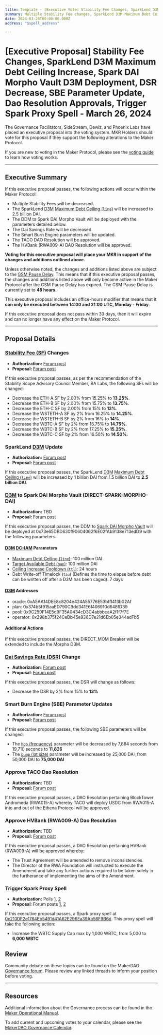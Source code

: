 ```yaml
---
title: Template - [Executive Vote] Stability Fee Changes, SparkLend D3M Maximum Debt Ceiling Increase, Spark DAI Morpho Vault D3M Deployment, DSR Decrease, SBE Parameter Update, Dao Resolution Approvals, Trigger Spark Proxy Spell - March 26, 2024
summary: Multiple Stability Fee changes, SparkLend D3M Maximum Debt Ceiling Increase, Spark DAI Morpho Vault D3M deployment, Dai Savings Rate decrease, Smart Burn Engine parameter update, TECO Dao Resolution approval, HVBank Dao Resolution approval, trigger Spark Proxy Spell.
date: 2024-03-26T00:00:00.000Z
address: "$spell_address"

---
```

# [Executive Proposal] Stability Fee Changes, SparkLend D3M Maximum Debt Ceiling Increase, Spark DAI Morpho Vault D3M Deployment, DSR Decrease, SBE Parameter Update, Dao Resolution Approvals, Trigger Spark Proxy Spell - March 26, 2024

The Governance Facilitators, SideStream, Dewiz, and Phoenix Labs have placed an executive proposal into the voting system. MKR Holders should vote for this proposal if they support the following alterations to the Maker Protocol.

If you are new to voting in the Maker Protocol, please see the [voting guide](https://manual.makerdao.com/governance/voting-in-makerdao/on-chain-governance) to learn how voting works.

---

## Executive Summary

If this executive proposal passes, the following actions will occur within the Maker Protocol:

- Multiple Stability Fees will be decreased.
- The SparkLend [D3M](https://manual.makerdao.com/module-index/module-dai-direct-deposit) [Maximum Debt Ceiling (`line`)](https://manual.makerdao.com/parameter-index/vault-risk/param-debt-ceiling) will be increased to 2.5 billion DAI.
- The DDM to Spark DAI Morpho Vault will be deployed with the parameters detailed below.
- The Dai Savings Rate will be decreased.
- The Smart Burn Engine parameters will be updated.
- The TACO DAO Resolution will be approved.
- The HVBank (RWA009-A) DAO Resolution will be approved.

**Voting for this executive proposal will place your MKR in support of the changes and additions outlined above.**

Unless otherwise noted, the changes and additions listed above are subject to the [GSM Pause Delay](https://manual.makerdao.com/parameter-index/core/param-gsm-pause-delay). This means that if this executive proposal passes, the changes and additions listed above will only become active in the Maker Protocol after the GSM Pause Delay has expired. The GSM Pause Delay is currently set to **48 hours**.

This executive proposal includes an office-hours modifier that means that it **can only be executed between 14:00 and 21:00 UTC, Monday - Friday**.

If this executive proposal does not pass within 30 days, then it will expire and can no longer have any effect on the Maker Protocol.

---

## Proposal Details

### [Stability Fee (SF)](https://mips.makerdao.com/mips/details/MIP104#14-3-1-3-stability-fee-sf-) Changes

- **Authorization:** [Forum post](https://forum.makerdao.com/t/stability-scope-parameter-changes-11-under-sta-article-3-3/23910/3)
- **Proposal:** [Forum post](https://forum.makerdao.com/t/stability-scope-parameter-changes-11-under-sta-article-3-3/23910)

If this executive proposal passes, as per the recommendation of the Stability Scope Advisory Council Member, BA Labs, the following SFs will be changed:

- Decrease the ETH-A SF by 2.00% from 15.25% to **13.25%**.
- Decrease the ETH-B SF by 2.00% from 15.75% to **13.75%**.
- Decrease the ETH-C SF by 2.00% from 15% to **13%**.
- Decrease the WSTETH-A SF by 2% from 16.25% to **14.25%**.
- Decrease the WSTETH-B SF by 2% from 16% to **14%**.
- Decrease the WBTC-A SF by 2% from 16.75% to **14.75%**.
- Decrease the WBTC-B SF by 2% from 17.25% to **15.25%**.
- Decrease the WBTC-C SF by 2% from 16.50% to **14.50%**.

### SparkLend [D3M](https://manual.makerdao.com/module-index/module-dai-direct-deposit) Update

- **Authorization:** [Forum post](https://vote.makerdao.com/polling/QmVGDsvm)
- **Proposal:** [Forum post](http://forum.makerdao.com/t/mar-6-2024-proposed-changes-to-sparklend-for-upcoming-spell/23791)

If this executive proposal passes, the SparkLend [D3M](https://manual.makerdao.com/module-index/module-dai-direct-deposit) [Maximum Debt Ceiling (`line`)](https://manual.makerdao.com/module-index/module-dciam#maximum-debt-ceiling-line) will be increased by 1 billion DAI from 1.5 billion DAI to **2.5 billion DAI**.

### [D3M](https://manual.makerdao.com/module-index/module-dai-direct-deposit) to Spark DAI Morpho Vault (DIRECT-SPARK-MORPHO-DAI)

- **Authorization:** TBD
- **Proposal:** [Forum post](https://forum.makerdao.com/t/introduction-and-initial-parameters-for-ddm-overcollateralized-spark-metamorpho-ethena-vault/23925)

If this executive proposal passes, the DDM to [Spark DAI Morpho Vault](https://morpho.blockanalitica.com/metamorpho/vaults/0x73e65dbd630f90604062f6e02fab9138e713edd9) will be deployed at 0x73e65DBD630f90604062f6E02fAb9138e713edD9 with the following parameters.

#### [D3M](https://manual.makerdao.com/module-index/module-dai-direct-deposit) [DC-IAM](https://manual.makerdao.com/module-index/module-dciam) Parameters

- [Maximum Debt Ceiling (`line`)](https://manual.makerdao.com/module-index/module-dciam#maximum-debt-ceiling-line): 100 million DAI
- [Target Available Debt (`gap`)](https://manual.makerdao.com/module-index/module-dciam#target-available-debt-gap): 100 million DAI
- [Ceiling Increase Cooldown (`ttl`)](https://manual.makerdao.com/module-index/module-dciam#ceiling-increase-cooldown-ttl): 24 hours
- Debt Write-off Timelock (`tau`) (Defines the time to elapse before debt can be written off after a D3M has been caged): 7 days

#### [D3M](https://manual.makerdao.com/module-index/module-dai-direct-deposit) Addresses

- oracle: 0xA5AA14DEE8c8204e424A55776E53bfff413b02Af
- plan: 0x374b5f915aaED790CBdd341E6f406910d648fD39
- pool: 0x9C259F14E5d9F35A0434cD3C4abbbcaA2f1f7f7E
- operator: 0x298b375f24CeDb45e936D7e21d6Eb05e344adFb5

#### Additional Actions

If this executive proposal passes, the DIRECT_MOM Breaker will be extended to include the Morpho D3M.

### [Dai Savings Rate (DSR)](https://manual.makerdao.com/parameter-index/core/param-dai-savings-rate) Change

- **Authorization**: [Forum post](https://forum.makerdao.com/t/stability-scope-parameter-changes-11-under-sta-article-3-3/23910/3)
- **Proposal**: [Forum post](https://forum.makerdao.com/t/stability-scope-parameter-changes-11-under-sta-article-3-3/23910)

If this executive proposal passes, the DSR will change as follows:

- Decrease the DSR by 2% from 15% to **13%**

### Smart Burn Engine (SBE) Parameter Updates

- **Authorization:** [Forum post](https://forum.makerdao.com/t/smart-burn-engine-the-rate-of-mkr-accumulation-reconfiguration-and-transaction-analysis-parameter-reconfiguration-update-6/23888/2)
- **Proposal:** [Forum post](https://forum.makerdao.com/t/smart-burn-engine-the-rate-of-mkr-accumulation-reconfiguration-and-transaction-analysis-parameter-reconfiguration-update-6/23888)

If this executive proposal passes, the following SBE parameters will be changed:

- The [`hop` (frequency)](https://mips.makerdao.com/mips/details/MIP104#9-1-3-1) parameter will be decreased by 7,884 seconds from 19,710 seconds to **11,826**
- The [`bump` (lot size)](https://mips.makerdao.com/mips/details/MIP104#9-1-3-3) parameter will be increased by 25,000 DAI, from 50,000 DAI to **75,000 DAI**

### Approve TACO Dao Resolution

- **Authorization:** TBD
- **Proposal:** [Forum post](https://forum.makerdao.com/t/project-ethena-proposal-enacting-dao-resolutions/23923)

If this executive proposal passes, a DAO Resolution pertaining BlockTower Andromeda (RWA015-A) whereby TACO will deploy USDC from RWA015-A into and out of the Ethena Protocol will be approved.

### Approve HVBank (RWA009-A) Dao Resolution

- **Authorization:** TBD
- **Proposal:** [Forum post](https://forum.makerdao.com/t/huntingdon-valley-bank-transaction-documents-on-permaweb/16264/24)

If this executive proposal passes, a DAO Resolution pertaining HVBank (RWA009-A) will be approved whereby:

- The Trust Agreement will be amended to remove inconsistencies.
- The Director of the RWA Foundation will instructed to execute the Amendment and take any further actions required to be taken solely in the furtherance of implementing the aims of the Amendment.

### Trigger Spark Proxy Spell

- **Authorization:** Polls [1](https://vote.makerdao.com/polling/QmQAtb17), [2](https://vote.makerdao.com/polling/QmYYoAMe)
- **Proposal**: Forum posts [1](http://forum.makerdao.com/t/mar-6-2024-proposed-changes-to-sparklend-for-upcoming-spell/23791/4), [2](https://forum.makerdao.com/t/stability-scope-parameter-changes-11-under-sta-article-3-3/23910)

If this executive proposal passes, a Spark proxy spell at [0x210DF2e1764Eb5491d41A62E296Ea39Ab56F9B6d](https://etherscan.io/address/0x210DF2e1764Eb5491d41A62E296Ea39Ab56F9B6d). This proxy spell will take the following action:

- Increase the WBTC Supply Cap max by 1,000 WBTC, from 5,000 to **6,000 WBTC**

## Review

Community debate on these topics can be found on the MakerDAO [Governance forum](https://forum.makerdao.com/). Please review any linked threads to inform your position before voting.

---

## Resources

Additional information about the Governance process can be found in the [Maker Operational Manual](https://manual.makerdao.com).

To add current and upcoming votes to your calendar, please see the [MakerDAO Governance Calendar](https://manual.makerdao.com/makerdao/calendars/governance-calendar).